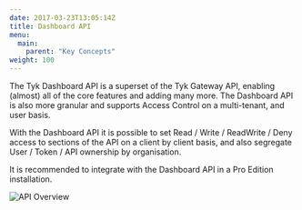 ```yaml
---
date: 2017-03-23T13:05:14Z
title: Dashboard API
menu:
  main:
    parent: "Key Concepts"
weight: 100 
---
```


The Tyk Dashboard API is a superset of the Tyk Gateway API, enabling (almost) all of the core features and adding many more. The Dashboard API is also more granular and supports Access Control on a multi-tenant, and user basis.

With the Dashboard API it is possible to set Read / Write / ReadWrite / Deny access to sections of the API on a client by client basis, and also segregate User / Token / API ownership by organisation.

It is recommended to integrate with the Dashboard API in a Pro Edition installation.

![API Overview][1]

[1]: /docs/img/diagrams/dashboardapi2.png